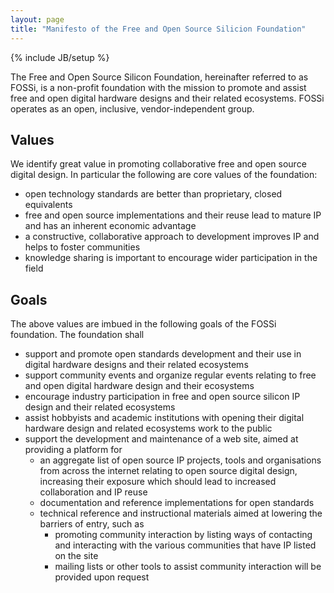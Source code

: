 ```yaml
---
layout: page
title: "Manifesto of the Free and Open Source Silicion Foundation"
---
```

{% include JB/setup %}

The Free and Open Source Silicon Foundation, hereinafter referred to
as FOSSi, is a non-profit foundation with the mission to promote and
assist free and open digital hardware designs and their related
ecosystems. FOSSi operates as an open, inclusive, vendor-independent
group.

## Values

We identify great value in promoting collaborative free and open source digital design. In particular the following are core values of the foundation:

* open technology standards are better than proprietary, closed equivalents
 * free and open source implementations and their reuse lead to mature IP and has an inherent economic advantage
 * a constructive, collaborative approach to development improves IP and helps to foster communities
 * knowledge sharing is important to encourage wider participation in the field

## Goals

The above values are imbued in the following goals of the FOSSi foundation. The foundation shall

 * support and promote open standards development and their use in digital hardware designs and their related ecosystems
 * support community events and organize regular events relating to free and open digital hardware design and their ecosystems
 * encourage industry participation in free and open source silicon IP design and their related ecosystems
 * assist hobbyists and academic institutions with opening their digital hardware design and related ecosystems work to the public
 * support the development and maintenance of a web site, aimed at providing a platform for 
   * an aggregate list of open source IP projects, tools and organisations from across the internet relating to open source digital design, increasing their exposure which should lead to increased collaboration and IP reuse
   * documentation and reference implementations for open standards
   * technical reference and instructional materials aimed at lowering the barriers of entry, such as
     * promoting community interaction by listing ways of contacting and interacting with the various communities that have IP listed on the site
     * mailing lists or other tools to assist community interaction will be provided upon request

